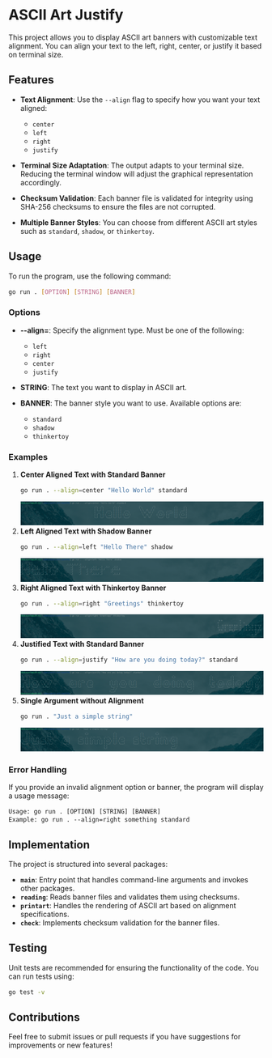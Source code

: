 # ASCII Art Justify

This project allows you to display ASCII art banners with customizable text alignment. You can align your text to the left, right, center, or justify it based on terminal size.

## Features

- **Text Alignment**: Use the `--align` flag to specify how you want your text aligned:
  - `center`
  - `left`
  - `right`
  - `justify`
  
- **Terminal Size Adaptation**: The output adapts to your terminal size. Reducing the terminal window will adjust the graphical representation accordingly.

- **Checksum Validation**: Each banner file is validated for integrity using SHA-256 checksums to ensure the files are not corrupted.

- **Multiple Banner Styles**: You can choose from different ASCII art styles such as `standard`, `shadow`, or `thinkertoy`.

## Usage

To run the program, use the following command:

```bash
go run . [OPTION] [STRING] [BANNER]
```

### Options

- **--align=<type>**: Specify the alignment type. Must be one of the following:
  - `left`
  - `right`
  - `center`
  - `justify`
  
- **STRING**: The text you want to display in ASCII art.

- **BANNER**: The banner style you want to use. Available options are:
  - `standard`
  - `shadow`
  - `thinkertoy`

### Examples

1. **Center Aligned Text with Standard Banner**
   ```bash
   go run . --align=center "Hello World" standard
   ```
   ![Center Aligned Example](/screenshots/center.png)
2. **Left Aligned Text with Shadow Banner**
   ```bash
   go run . --align=left "Hello There" shadow
   ```
   ![Left Aligned Example](/screenshots/left.png)
3. **Right Aligned Text with Thinkertoy Banner**
   ```bash
   go run . --align=right "Greetings" thinkertoy
   ```
   ![Right Aligned Example](/screenshots/right.png)
4. **Justified Text with Standard Banner**
   ```bash
   go run . --align=justify "How are you doing today?" standard
   ```
   ![Justified Example](/screenshots/justified.png)
5. **Single Argument without Alignment**
   ```bash
   go run . "Just a simple string"
   ```
   ![Single Argument Example](/screenshots/simple.png)
### Error Handling

If you provide an invalid alignment option or banner, the program will display a usage message:
```
Usage: go run . [OPTION] [STRING] [BANNER]
Example: go run . --align=right something standard
```

## Implementation

The project is structured into several packages:

- **`main`**: Entry point that handles command-line arguments and invokes other packages.
- **`reading`**: Reads banner files and validates them using checksums.
- **`printart`**: Handles the rendering of ASCII art based on alignment specifications.
- **`check`**: Implements checksum validation for the banner files.

## Testing

Unit tests are recommended for ensuring the functionality of the code. You can run tests using:

```bash
go test -v
```

## Contributions

Feel free to submit issues or pull requests if you have suggestions for improvements or new features!
